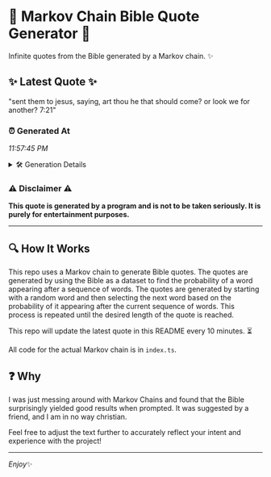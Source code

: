 # 📖 Markov Chain Bible Quote Generator 📖

Infinite quotes from the Bible generated by a Markov chain. ✨

## ✨ Latest Quote ✨
"sent them to jesus, saying, art thou he that should come? or look we for another? 7:21"

### ⏰ Generated At
*11:57:45 PM*

<details>
    <summary>🛠️ Generation Details</summary>
    <p>
        <strong>🌱 Seed:</strong> sent<br>
        <strong>🔄 Iterations:</strong> 16<br>
        <strong>📜 Context History:</strong><br>[ sent ]: them<br>[ sent, them ]: to<br>[ sent, them, to ]: jesus,<br>[ sent, them, to, jesus, ]: saying,<br>[ sent, them, to, jesus,, saying, ]: art<br>[ sent, them, to, jesus,, saying,, art ]: thou<br>[ them, to, jesus,, saying,, art, thou ]: he<br>[ to, jesus,, saying,, art, thou, he ]: that<br>[ jesus,, saying,, art, thou, he, that ]: should<br>[ saying,, art, thou, he, that, should ]: come?<br>[ art, thou, he, that, should, come? ]: or<br>[ thou, he, that, should, come?, or ]: look<br>[ he, that, should, come?, or, look ]: we<br>[ that, should, come?, or, look, we ]: for<br>[ should, come?, or, look, we, for ]: another?<br>[ come?, or, look, we, for, another? ]: 7:21<br>
    </p>
</details>

### ⚠️ Disclaimer ⚠️
**This quote is generated by a program and is not to be taken seriously. It is purely for entertainment purposes.**

---

## 🔍 How It Works

This repo uses a Markov chain to generate Bible quotes. The quotes are generated by using the Bible as a dataset to find the probability of a word appearing after a sequence of words. The quotes are generated by starting with a random word and then selecting the next word based on the probability of it appearing after the current sequence of words. This process is repeated until the desired length of the quote is reached.

This repo will update the latest quote in this README every 10 minutes. ⏳

All code for the actual Markov chain is in `index.ts`.

## ❓ Why

I was just messing around with Markov Chains and found that the Bible surprisingly yielded good results when prompted. 
It was suggested by a friend, and I am in no way christian.

Feel free to adjust the text further to accurately reflect your intent and experience with the project!

---

*Enjoy*✨
